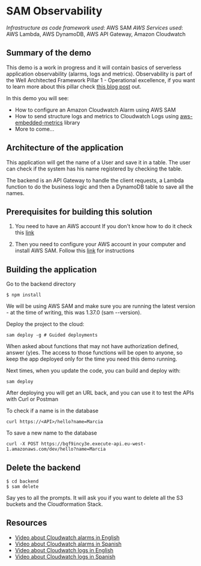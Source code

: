 # SAM Observability

_Infrastructure as code framework used_: AWS SAM
_AWS Services used_: AWS Lambda, AWS DynamoDB, AWS API Gateway, Amazon Cloudwatch

## Summary of the demo

This demo is a work in progress and it will contain basics of serverless application observability (alarms, logs and metrics).
Observability is part of the Well Architected Framework Pillar 1 - Operational excellence, if you want to learn more about this pillar check [this blog post](https://blog.marcia.dev/operational-excellence) out.

In this demo you will see:

- How to configure an Amazon Cloudwatch Alarm using AWS SAM
- How to send structure logs and metrics to Cloudwatch Logs using [aws-embedded-metrics](https://github.com/awslabs/aws-embedded-metrics-node) library
- More to come...

## Architecture of the application

This application will get the name of a User and save it in a table.
The user can check if the system has his name registered by checking the table.

The backend is an API Gateway to handle the client requests, a Lambda function to do the business logic and then a DynamoDB table to save all the names.

## Prerequisites for building this solution

1. You need to have an AWS account
   If you don't know how to do it check this [link](https://youtu.be/9_wo0FHtVmY)

2. Then you need to configure your AWS account in your computer and install AWS SAM. Follow this [link](https://aws.amazon.com/serverless/sam/) for instructions

## Building the application

Go to the backend directory

```
$ npm install
```

We will be using AWS SAM and make sure you are running the latest version - at the time of writing, this was 1.37.0 (sam --version).

Deploy the project to the cloud:

```
sam deploy -g # Guided deployments
```

When asked about functions that may not have authorization defined, answer (y)es. The access to those functions will be open to anyone, so keep the app deployed only for the time you need this demo running.

Next times, when you update the code, you can build and deploy with:

```
sam deploy
```

After deploying you will get an URL back, and you can use it to test the APIs with Curl or Postman

To check if a name is in the database

```
curl https://<API>/hello?name=Marcia
```

To save a new name to the database

```
curl -X POST https://bqf9incy3e.execute-api.eu-west-1.amazonaws.com/dev/hello?name=Marcia
```

## Delete the backend

```
$ cd backend
$ sam delete
```

Say yes to all the prompts. It will ask you if you want to delete all the S3 buckets and the Cloudformation Stack.

## Resources

- [Video about Cloudwatch alarms in English](https://youtu.be/PII5_luwcAo)
- [Video about Cloudwatch alarms in Spanish](https://youtu.be/uS0QE0NeqpA)
- [Video about Cloudwatch logs in English](https://youtu.be/2vpy8bi-fPk)
- [Video about Cloudwatch logs in Spanish](https://youtu.be/UBPPGJaBIVY)
